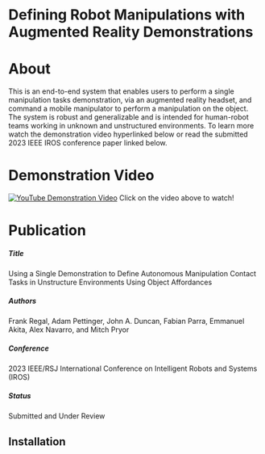 # Defining Robot Manipulations with Augmented Reality Demonstrations

# About
This is an end-to-end system that enables users to perform a single manipulation tasks demonstration, via an augmented reality headset, and command a mobile manipulator to perform a manipulation on the object. The system is robust and generalizable and is intended for human-robot teams working in unknown and unstructured environments. To learn more watch the demonstration video hyperlinked below or read the submitted 2023 IEEE IROS conference paper linked below. 

# Demonstration Video
[![YouTube Demonstration Video](https://user-images.githubusercontent.com/84527482/222321638-8ced7798-70ca-40a6-8df2-5a5c11380408.png)](https://www.youtube.com/watch?v=5AKIhkXAiO4&ab_channel=Nuclear%26AppliedRoboticsGroup)
Click on the video above to watch!

# Publication
##### Title 
Using a Single Demonstration to Define Autonomous Manipulation Contact Tasks in Unstructure Environments Using Object Affordances
##### Authors 
Frank Regal, Adam Pettinger, John A. Duncan, Fabian Parra, Emmanuel Akita, Alex Navarro, and Mitch Pryor
##### Conference 
2023 IEEE/RSJ International Conference on Intelligent Robots and Systems (IROS)
##### Status
Submitted and Under Review

## Installation

